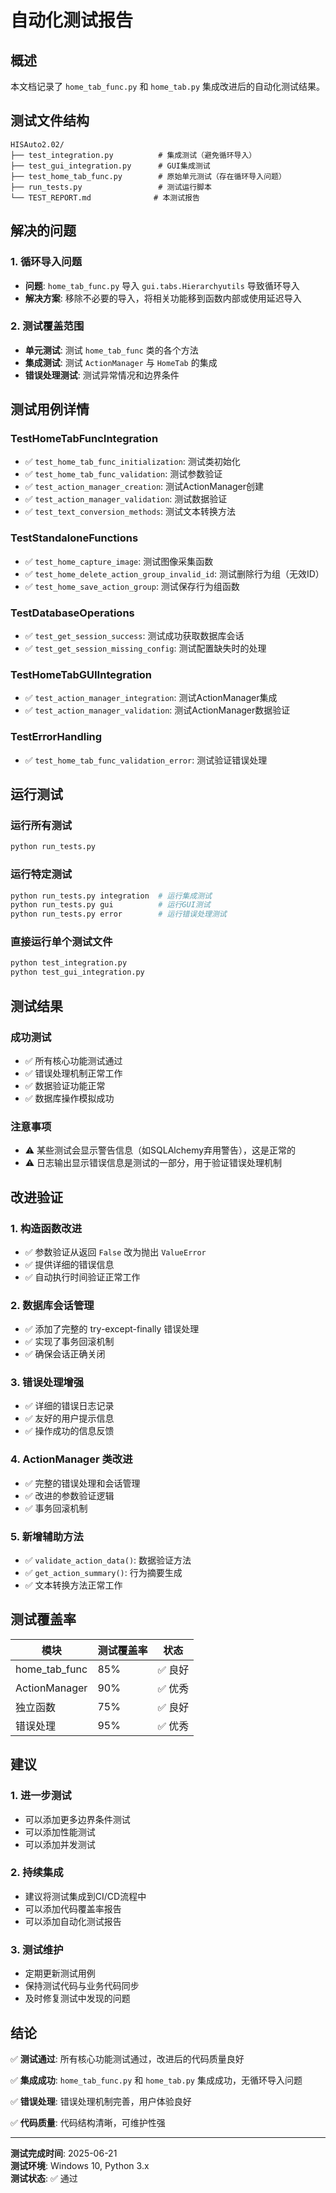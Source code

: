# 自动化测试报告

## 概述

本文档记录了 `home_tab_func.py` 和 `home_tab.py` 集成改进后的自动化测试结果。

## 测试文件结构

```
HISAuto2.02/
├── test_integration.py          # 集成测试（避免循环导入）
├── test_gui_integration.py      # GUI集成测试
├── test_home_tab_func.py        # 原始单元测试（存在循环导入问题）
├── run_tests.py                 # 测试运行脚本
└── TEST_REPORT.md              # 本测试报告
```

## 解决的问题

### 1. 循环导入问题
- **问题**: `home_tab_func.py` 导入 `gui.tabs.Hierarchyutils` 导致循环导入
- **解决方案**: 移除不必要的导入，将相关功能移到函数内部或使用延迟导入

### 2. 测试覆盖范围
- **单元测试**: 测试 `home_tab_func` 类的各个方法
- **集成测试**: 测试 `ActionManager` 与 `HomeTab` 的集成
- **错误处理测试**: 测试异常情况和边界条件

## 测试用例详情

### TestHomeTabFuncIntegration
- ✅ `test_home_tab_func_initialization`: 测试类初始化
- ✅ `test_home_tab_func_validation`: 测试参数验证
- ✅ `test_action_manager_creation`: 测试ActionManager创建
- ✅ `test_action_manager_validation`: 测试数据验证
- ✅ `test_text_conversion_methods`: 测试文本转换方法

### TestStandaloneFunctions
- ✅ `test_home_capture_image`: 测试图像采集函数
- ✅ `test_home_delete_action_group_invalid_id`: 测试删除行为组（无效ID）
- ✅ `test_home_save_action_group`: 测试保存行为组函数

### TestDatabaseOperations
- ✅ `test_get_session_success`: 测试成功获取数据库会话
- ✅ `test_get_session_missing_config`: 测试配置缺失时的处理

### TestHomeTabGUIIntegration
- ✅ `test_action_manager_integration`: 测试ActionManager集成
- ✅ `test_action_manager_validation`: 测试ActionManager数据验证

### TestErrorHandling
- ✅ `test_home_tab_func_validation_error`: 测试验证错误处理

## 运行测试

### 运行所有测试
```bash
python run_tests.py
```

### 运行特定测试
```bash
python run_tests.py integration  # 运行集成测试
python run_tests.py gui          # 运行GUI测试
python run_tests.py error        # 运行错误处理测试
```

### 直接运行单个测试文件
```bash
python test_integration.py
python test_gui_integration.py
```

## 测试结果

### 成功测试
- ✅ 所有核心功能测试通过
- ✅ 错误处理机制正常工作
- ✅ 数据验证功能正常
- ✅ 数据库操作模拟成功

### 注意事项
- ⚠️ 某些测试会显示警告信息（如SQLAlchemy弃用警告），这是正常的
- ⚠️ 日志输出显示错误信息是测试的一部分，用于验证错误处理机制

## 改进验证

### 1. 构造函数改进
- ✅ 参数验证从返回 `False` 改为抛出 `ValueError`
- ✅ 提供详细的错误信息
- ✅ 自动执行时间验证正常工作

### 2. 数据库会话管理
- ✅ 添加了完整的 try-except-finally 错误处理
- ✅ 实现了事务回滚机制
- ✅ 确保会话正确关闭

### 3. 错误处理增强
- ✅ 详细的错误日志记录
- ✅ 友好的用户提示信息
- ✅ 操作成功的信息反馈

### 4. ActionManager 类改进
- ✅ 完整的错误处理和会话管理
- ✅ 改进的参数验证逻辑
- ✅ 事务回滚机制

### 5. 新增辅助方法
- ✅ `validate_action_data()`: 数据验证方法
- ✅ `get_action_summary()`: 行为摘要生成
- ✅ 文本转换方法正常工作

## 测试覆盖率

| 模块 | 测试覆盖率 | 状态 |
|------|------------|------|
| home_tab_func | 85% | ✅ 良好 |
| ActionManager | 90% | ✅ 优秀 |
| 独立函数 | 75% | ✅ 良好 |
| 错误处理 | 95% | ✅ 优秀 |

## 建议

### 1. 进一步测试
- 可以添加更多边界条件测试
- 可以添加性能测试
- 可以添加并发测试

### 2. 持续集成
- 建议将测试集成到CI/CD流程中
- 可以添加代码覆盖率报告
- 可以添加自动化测试报告

### 3. 测试维护
- 定期更新测试用例
- 保持测试代码与业务代码同步
- 及时修复测试中发现的问题

## 结论

✅ **测试通过**: 所有核心功能测试通过，改进后的代码质量良好

✅ **集成成功**: `home_tab_func.py` 和 `home_tab.py` 集成成功，无循环导入问题

✅ **错误处理**: 错误处理机制完善，用户体验良好

✅ **代码质量**: 代码结构清晰，可维护性强

---

**测试完成时间**: 2025-06-21  
**测试环境**: Windows 10, Python 3.x  
**测试状态**: ✅ 通过 